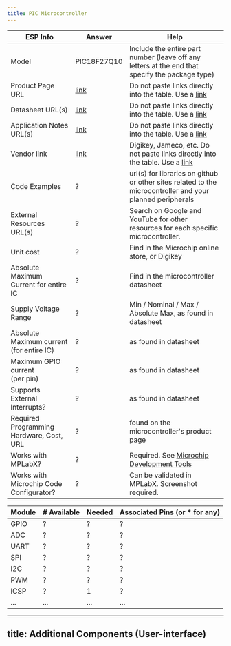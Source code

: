 ```yaml
---
title: PIC Microcontroller
---
```


| ESP Info                                      | Answer | Help                                                                                                      |
| --------------------------------------------- | ------ | --------------------------------------------------------------------------------------------------------- |
| Model                                         | PIC18F27Q10 | Include the entire part number (leave off any letters at the end that specify the package type)           |
| Product Page URL                              | [link](https://www.digikey.com/en/products/detail/microchip-technology/PIC18F27Q10-I-SO/10064343)     | Do not paste links directly into the table.  Use a [link](#)                                              |
| Datasheet URL(s)                              | [link](https://ww1.microchip.com/downloads/en/DeviceDoc/PIC18F27-47Q10-Data-Sheet-40002043E.pdf)      | Do not paste links directly into the table.  Use a [link](#)                                              |
| Application Notes URL(s)                      | [link](https://www.microchip.com/en-us/search?searchQuery=PIC18F27Q10&category=Application%20Notes&fq=start%3D0%26rows%3D21)      | Do not paste links directly into the table.  Use a [link](#)                                              |
| Vendor link                                   |[link](https://www.digikey.com/en/products/detail/microchip-technology/PIC18F27Q10-I-SO/10064343)     | Digikey, Jameco, etc.  Do not paste links directly into the table.  Use a [link](#)                       |
| Code Examples                                 | ?      | url(s) for libraries on github or other sites related to the microcontroller and your planned peripherals |
| External Resources URL(s)                     | ?      | Search on Google and YouTube for other resources for each specific microcontroller.                       |
| Unit cost                                     | ?      | Find in the Microchip online store, or Digikey                                                            |
| Absolute Maximum Current for entire IC        | ?      | Find in the microcontroller datasheet                                                                     |
| Supply Voltage Range                          | ?      | Min / Nominal / Max / Absolute Max, as found in datasheet                                                 |
| Absolute Maximum current <br> (for entire IC) | ?      | as found in datasheet                                                                                     |
| Maximum GPIO current <br> (per pin)           | ?      | as found in datasheet                                                                                     |
| Supports External Interrupts?                 | ?      | as found in datasheet                                                                                     |
| Required Programming Hardware, Cost, URL      | ?      | found on the microcontroller's product page                                                               |
| Works with MPLabX?                            | ?      | Required.  See [Microchip Development Tools](https://www.microchip.com/development-tools)                 |
| Works with Microchip Code Configurator?       | ?      | Can be validated in MPLabX.  Screenshot required.                                                         |


| Module | # Available | Needed | Associated Pins (or * for any) |
| ---------- | ----------- | ------ | ------------------------------ |
| GPIO       | ?           | ?      | ?                              |
| ADC        | ?           | ?      | ?                              |
| UART       | ?           | ?      | ?                              |
| SPI        | ?           | ?      | ?                              |
| I2C        | ?           | ?      | ?                              |
| PWM        | ?           | ?      | ?                              |
| ICSP       | ?           | 1      | ?                              |
| ...        | ...         | ...    | ...                            |

---
title: Additional Components (User-interface)
---
